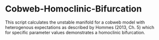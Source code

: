 # Cobweb-Homoclinic-Bifurcation

This script calculates the unstable manifold for a cobweb model with heterogenous expectations as described by Hommes (2013, Ch. 5) which for specific parameter values demonstrates a homoclinic bifurcation. 

